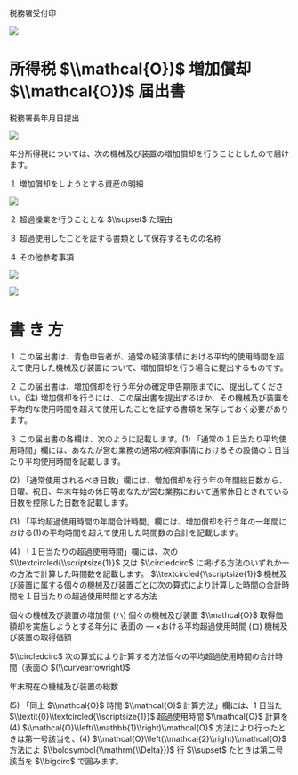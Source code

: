 税務署受付印

![](https://www.nta.go.jp/tmp/e9ba8e86-91ff-4b6a-9a8f-4b54d665db21/images/8222444af407959b21f7f1424f79f83ac94a2af22d0d3ba39c333247edfb2780.jpg)

# 所得税 $\\mathcal{O})$ 増加償却 $\\mathcal{O})$ 届出書

税務署長年月日提出

![](https://www.nta.go.jp/tmp/e9ba8e86-91ff-4b6a-9a8f-4b54d665db21/images/c37752adae15ea7379ee17816ee10d23c536f1bf12933ec667ef0d0acbbe555b.jpg)

年分所得税については、次の機械及び装置の増加償却を行うこととしたので届けます。

１ 増加償却をしようとする資産の明細

![](https://www.nta.go.jp/tmp/e9ba8e86-91ff-4b6a-9a8f-4b54d665db21/images/46b64ff4bd2a09eed72a17d137de3c3e1fc4bfff8ca1f047f27eb0c8adcae53c.jpg)

２ 超過操業を行うこととな $\\supset$ た理由

３ 超過使用したことを証する書類として保存するものの名称

４ その他参考事項

![](https://www.nta.go.jp/tmp/e9ba8e86-91ff-4b6a-9a8f-4b54d665db21/images/d6510bfcff0dff85b6e7049c59e483e7e213e7658edd4128479de7a0adbe9f94.jpg)

![](https://www.nta.go.jp/tmp/e9ba8e86-91ff-4b6a-9a8f-4b54d665db21/images/b34d2e4cfe71388650f47263b29f89ddd6664483adfff768b81a12179ac77352.jpg)

# 書 き 方

１ この届出書は、青色申告者が、通常の経済事情における平均的使用時間を超えて使用した機械及び装置について、増加償却を行う場合に提出するものです。

２ この届出書は、増加償却を行う年分の確定申告期限までに、提出してください。(注) 増加償却を行うには、この届出書を提出するほか、その機械及び装置を平均的な使用時間を超えて使用したことを証する書類を保存しておく必要があります。

３ この届出書の各欄は、次のように記載します。(1) 「通常の１日当たり平均使用時間」欄には、あなたが営む業務の通常の経済事情におけるその設備の１日当たり平均使用時間を記載します。

(2) 「通常使用されるべき日数」欄には、増加償却を行う年の年間総日数から、日曜、祝日、年末年始の休日等あなたが営む業務において通常休日とされている日数を控除した日数を記載します。

(3) 「平均超過使用時間の年間合計時間」欄には、増加償却を行う年の一年間における(1)の平均時間を超えて使用した時間数の合計を記載します。

(4) 「１日当たりの超過使用時間」欄には、次の $\\textcircled{\\scriptsize{1}}$ 又は $\\circledcirc$ に掲げる方法のいずれか一の方法で計算した時間数を記載します。 $\\textcircled{\\scriptsize{1}}$ 機械及び装置に属する個々の機械及び装置ごとに次の算式により計算した時間の合計時間を１日当たりの超過使用時間とする方法

個々の機械及び装置の増加償 (ハ) 個々の機械及び装置 $\\mathcal{O}$ 取得価額却を実施しようとする年分に 表面の ― ×おける平均超過使用時間 (ロ) 機械及び装置の取得価額

$\\circledcirc$ 次の算式により計算する方法個々の平均超過使用時間の合計時間（表面の $(\\curvearrowright)$

年末現在の機械及び装置の総数

(5) 「同上 $\\mathcal{O}$ 時間 $\\mathcal{O}$ 計算方法」欄には、1 日当た $\\textit{0}\\textcircled{\\scriptsize{1}}$ 超過使用時間 $\\mathcal{O}$ 計算を(4) $\\mathcal{O}\\left(\\mathbb{1}\\right)\\mathcal{O}$ 方法により行ったときは第一号該当を、(4) $\\mathcal{O}\\left(\\mathcal{2}\\right)\\mathcal{O}$ 方法によ $\\boldsymbol{\\mathrm{\\Delta}})$ 行 $\\supset$ たときは第二号該当を $\\bigcirc$ で囲みます。